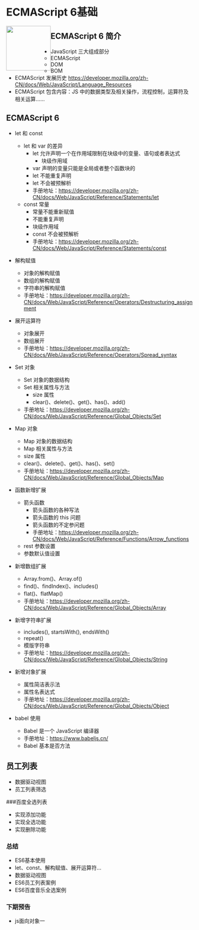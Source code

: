 # ECMAScript 6基础

 <img src="assets/logo.png" style="float:left;width:120px;margin-top:0px;" />




## ECMAScript 6 简介
- JavaScript 三大组成部分
    - ECMAScript 
    - DOM
    - BOM 
- ECMAScript 发展历史 https://developer.mozilla.org/zh-CN/docs/Web/JavaScript/Language_Resources
- ECMAScript 包含内容：JS 中的数据类型及相关操作，流程控制，运算符及相关运算……
## ECMAScript 6 
- let 和 const
    - let 和 var 的差异
        - let 允许声明一个在作用域限制在块级中的变量、语句或者表达式
            - 块级作用域
        - var 声明的变量只能是全局或者整个函数块的
        - let 不能重复声明
        - let 不会被预解析
        - 手册地址：https://developer.mozilla.org/zh-CN/docs/Web/JavaScript/Reference/Statements/let
    - const 常量
        - 常量不能重新赋值
        - 不能重复声明
        - 块级作用域
        - const 不会被预解析
        - 手册地址：https://developer.mozilla.org/zh-CN/docs/Web/JavaScript/Reference/Statements/const
- 解构赋值
    - 对象的解构赋值
    - 数组的解构赋值
    - 字符串的解构赋值
    - 手册地址：https://developer.mozilla.org/zh-CN/docs/Web/JavaScript/Reference/Operators/Destructuring_assignment
- 展开运算符
    - 对象展开
    - 数组展开
    - 手册地址：https://developer.mozilla.org/zh-CN/docs/Web/JavaScript/Reference/Operators/Spread_syntax
- Set 对象    
    - Set 对象的数据结构
    - Set 相关属性与方法
        - size 属性
        - clear()、delete()、get()、has()、add()    
    - 手册地址：https://developer.mozilla.org/zh-CN/docs/Web/JavaScript/Reference/Global_Objects/Set
- Map 对象
    - Map 对象的数据结构
    - Map 相关属性与方法
    - size 属性
    - clear()、delete()、get()、has()、set()
    - 手册地址：https://developer.mozilla.org/zh-CN/docs/Web/JavaScript/Reference/Global_Objects/Map
    
- 函数新增扩展
    - 箭头函数
        - 箭头函数的各种写法
        - 箭头函数的 this 问题
        - 箭头函数的不定参问题
        - 手册地址：https://developer.mozilla.org/zh-CN/docs/Web/JavaScript/Reference/Functions/Arrow_functions
    - rest 参数设置
    - 参数默认值设置
- 新增数组扩展
    - Array.from()、Array.of() 
    - find()、findIndex()、includes()
    - flat()、flatMap()
    - 手册地址：https://developer.mozilla.org/zh-CN/docs/Web/JavaScript/Reference/Global_Objects/Array
- 新增字符串扩展
    - includes(), startsWith(), endsWith()
    - repeat()
    - 模版字符串   
    - 手册地址：https://developer.mozilla.org/zh-CN/docs/Web/JavaScript/Reference/Global_Objects/String
- 新增对象扩展
    - 属性简洁表示法
    - 属性名表达式
    - 手册地址：https://developer.mozilla.org/zh-CN/docs/Web/JavaScript/Reference/Global_Objects/Object
- babel 使用
    - Babel 是一个 JavaScript 编译器
    - 手册地址：https://www.babeljs.cn/
    - Babel 基本是否方法





## 员工列表

-  数据驱动视图
- 员工列表筛选

###百度全选列表

- 实现添加功能
- 实现全选功能
- 实现删除功能

### 总结

- ES6基本使用
- let、const、解构赋值、展开运算符...
- 数据驱动视图
- ES6员工列表案例
- ES6百度音乐全选案例

### 下期预告

- js面向对象一
